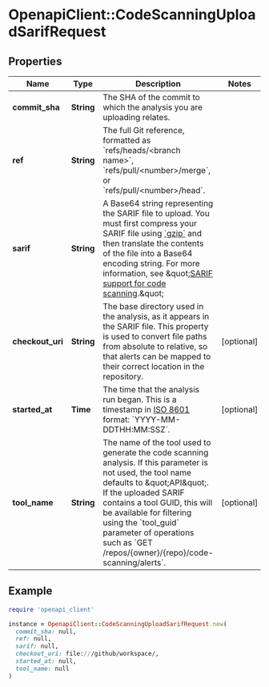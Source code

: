 # OpenapiClient::CodeScanningUploadSarifRequest

## Properties

| Name | Type | Description | Notes |
| ---- | ---- | ----------- | ----- |
| **commit_sha** | **String** | The SHA of the commit to which the analysis you are uploading relates. |  |
| **ref** | **String** | The full Git reference, formatted as &#x60;refs/heads/&lt;branch name&gt;&#x60;, &#x60;refs/pull/&lt;number&gt;/merge&#x60;, or &#x60;refs/pull/&lt;number&gt;/head&#x60;. |  |
| **sarif** | **String** | A Base64 string representing the SARIF file to upload. You must first compress your SARIF file using [&#x60;gzip&#x60;](http://www.gnu.org/software/gzip/manual/gzip.html) and then translate the contents of the file into a Base64 encoding string. For more information, see \&quot;[SARIF support for code scanning](https://docs.github.com/code-security/secure-coding/sarif-support-for-code-scanning).\&quot; |  |
| **checkout_uri** | **String** | The base directory used in the analysis, as it appears in the SARIF file. This property is used to convert file paths from absolute to relative, so that alerts can be mapped to their correct location in the repository. | [optional] |
| **started_at** | **Time** | The time that the analysis run began. This is a timestamp in [ISO 8601](https://en.wikipedia.org/wiki/ISO_8601) format: &#x60;YYYY-MM-DDTHH:MM:SSZ&#x60;. | [optional] |
| **tool_name** | **String** | The name of the tool used to generate the code scanning analysis. If this parameter is not used, the tool name defaults to \&quot;API\&quot;. If the uploaded SARIF contains a tool GUID, this will be available for filtering using the &#x60;tool_guid&#x60; parameter of operations such as &#x60;GET /repos/{owner}/{repo}/code-scanning/alerts&#x60;. | [optional] |

## Example

```ruby
require 'openapi_client'

instance = OpenapiClient::CodeScanningUploadSarifRequest.new(
  commit_sha: null,
  ref: null,
  sarif: null,
  checkout_uri: file:///github/workspace/,
  started_at: null,
  tool_name: null
)
```

